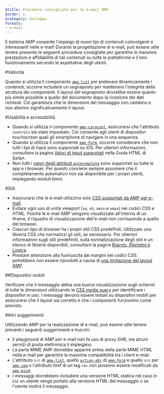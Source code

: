 ```yaml
---
$title: Procedure consigliate per le e-mail AMP
$order: 1
$category: Sviluppo
formats:
- e-mail
---
```


Il sistema AMP consente l'impiego di nuovi tipi di contenuti coinvolgenti e interessanti nelle e-mail! Durante la progettazione di e-mail, può essere utile tenere presente le seguenti procedure consigliate per garantire le massime prestazioni e affidabilità di tali contenuti su tutte le piattaforme e il loro funzionamento secondo le aspettative degli utenti.

#Velocità

Quando si utilizza il componente [`amp-list`](../../../documentation/components/reference/amp-list.md?format=email) per prelevare dinamicamente i contenuti, occorre includere un segnaposto per mantenere l'integrità della struttura dei componenti. Il layout del segnaposto dovrebbe essere quanto più simile possibile a quello del documento dopo la ricezione dei dati richiesti. Ciò garantisce che le dimensioni del messaggio non cambino e non alterino significativamente il layout.

#Usabilità e accessibilità

- Quando si utilizza il componente [`amp-carousel`](../../components/reference/amp-carousel-v0.1.md?format=email), assicurarsi che l'attributo `controls` sia stato impostato. Ciò consente agli utenti di dispositivi touchscreen quali gli smartphone di navigare in una sequenza.
- Quando si utilizza il componente [`amp-form`](../../../documentation/components/reference/amp-form.md?format=email), occorre considerare che non tutti i tipi di input sono supportati su iOS. Per ulteriori informazioni, consultare la pagina [Valori di input supportati](https://developer.apple.com/library/archive/documentation/AppleApplications/Reference/SafariHTMLRef/Articles/InputTypes.html) nella Guida HTML di Safari.
- Non tutti i [valori degli attributi `autocomplete`](https://developer.mozilla.org/en-US/docs/Web/HTML/Attributes/autocomplete) sono supportati su tutte le app e i browser. Per questo conviene sempre assumere che il completamento automatico non sia disponibile per i propri utenti, impiegando moduli brevi.

#Stili

- Assicurarsi che le e-mail utilizzino solo [CSS supportati da AMP per e-mail](../learn/email-spec/amp-email-css.md?format=email)
- Evitare ogni uso di unità viewport (`vw`, `vh`, `vmin` e `vmax`) nei codici CSS e HTML. Poiché le e-mail AMP vengono visualizzate all'interno di un iframe, il riquadro di visualizzazione dell'e-mail non corrisponde a quello del browser.
- Ciascun tipo di browser ha i propri stili CSS predefiniti. Utilizzare una libreria CSS che normalizzi gli stili, se necessario. Per ulteriori informazioni sugli stili predefiniti, sulla normalizzazione degli stili e un elenco di librerie disponibili, consultare la pagina [Riavvio, Ripristini e Logica](https://css-tricks.com/reboot-resets-reasoning/).
- Prestare attenzione alla fuoriuscita dai margini nei codici CSS: potrebbero non essere riprodotti a causa di [una limitazione del layout AMP](https://github.com/ampproject/amphtml/issues/13343#issuecomment-447380241).

##Dispositivi mobili

Verificare che il messaggio abbia una buona visualizzazione sugli schermi di tutte le dimensioni utilizzando le [CSS media query](style_and_layout/control_layout.md?format=email) per identificare i dispositivi in uso. I messaggi devono essere testati su dispositivi mobili per assicurarsi che il layout sia corretto e che i componenti funzionino come previsto.

#Altri suggerimenti

Utilizzando AMP per la realizzazione di e-mail, può essere utile tenere presenti i seguenti suggerimenti e trucchi:

- Il playground di AMP per e-mail non fa uso di proxy XHR, ma alcuni servizi di posta elettronica li impiegano.
- La parte MIME AMP dovrebbe apparire prima della parte MIME HTML nella  e-mail per garantire la massima compatibilità tra i client e-mail.
- L'attributo `src` di [`amp-list`](../../../documentation/components/reference/amp-list.md?format=email), quello [`action-xhr`](../../../documentation/components/reference/amp-form.md?format=email#action-xhr) di [`amp-form`](../../../documentation/components/reference/amp-form.md?format=email) e quello `src` per [`amp-img`](../../../documentation/examples/documentation/amp-img.html?format=email) o l'attributo href di un tag `<a>` non possono essere modificati da [`amp-bind`](../../../documentation/examples/documentation/amp-bind.html?format=email).
- I messaggi dovrebbero includere una versione HTML statica nel caso in cui un utente venga portato alla versione HTML del messaggio o se l'utente inoltra il messaggio.
